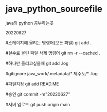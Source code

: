 # java_python_sourcefile

java와 python 공부하는곳

20220627
 
#스테이지에 올리는 명령어(모든 파일) 
git add .

#실수로 올린 파일 삭제 명령어 
git rm -r --cached .

#하나만 올리고싶을때 
git add .log

#gitignore 
java_work/.metadata/*
제주도/*
.log

#파일지정 
git add READ.ME

#승인
git commit -m"20220627"

#서버 업로드
git push origin main
